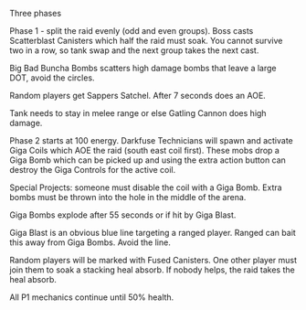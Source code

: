 Three phases

Phase 1 - split the raid evenly (odd and even groups). Boss casts Scatterblast Canisters which half the raid
must soak. You cannot survive two in a row, so tank swap and the next group takes the next cast.

Big Bad Buncha Bombs scatters high damage bombs that leave a large DOT, avoid the circles.

Random players get Sappers Satchel. After 7 seconds does an AOE.

Tank needs to stay in melee range or else Gatling Cannon does high damage.

Phase 2 starts at 100 energy. Darkfuse Technicians will spawn and activate Giga Coils which AOE the raid (south east coil first). These mobs drop a Giga Bomb which can be picked up and using the extra action button can destroy the Giga Controls for the active coil.

Special Projects: someone must disable the coil with a Giga Bomb. Extra bombs must be thrown into the hole
in the middle of the arena.

Giga Bombs explode after 55 seconds or if hit by Giga Blast.

Giga Blast is an obvious blue line targeting a ranged player. Ranged can bait this away from Giga Bombs. Avoid the line.

Random players will be marked with Fused Canisters. One other player must join them to soak a stacking heal absorb. If nobody helps, the raid takes the heal absorb.

All P1 mechanics continue until 50% health.
